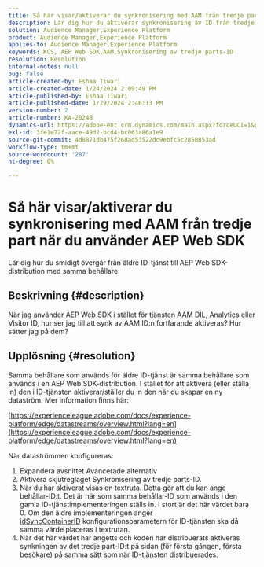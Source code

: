 ```yaml
---
title: Så här visar/aktiverar du synkronisering med AAM från tredje part när du använder AEP Web SDK
description: Lär dig hur du aktiverar synkronisering av ID från tredje part, anger behållar-ID i en ny dataström och distribuerar kod för effektiv synkronisering.
solution: Audience Manager,Experience Platform
product: Audience Manager,Experience Platform
applies-to: Audience Manager,Experience Platform
keywords: KCS, AEP Web SDK,AAM,Synkronisering av tredje parts-ID
resolution: Resolution
internal-notes: null
bug: false
article-created-by: Eshaa Tiwari
article-created-date: 1/24/2024 2:09:49 PM
article-published-by: Eshaa Tiwari
article-published-date: 1/29/2024 2:46:13 PM
version-number: 2
article-number: KA-20248
dynamics-url: https://adobe-ent.crm.dynamics.com/main.aspx?forceUCI=1&pagetype=entityrecord&etn=knowledgearticle&id=49c7e139-c2ba-ee11-a569-6045bd006268
exl-id: 3fe1e72f-aace-49d2-bcd4-bc063a86a1e9
source-git-commit: 4d8871db475f268ad53522dc9ebfc5c2850853ad
workflow-type: tm+mt
source-wordcount: '287'
ht-degree: 0%

---
```


# Så här visar/aktiverar du synkronisering med AAM från tredje part när du använder AEP Web SDK


Lär dig hur du smidigt övergår från äldre ID-tjänst till AEP Web SDK-distribution med samma behållare.

## Beskrivning {#description}

När jag använder AEP Web SDK i stället för tjänsten AAM DIL, Analytics eller Visitor ID, hur ser jag till att synk av AAM ID:n fortfarande aktiveras? Hur sätter jag på dem?

## Upplösning {#resolution}


Samma behållare som används för äldre ID-tjänst är samma behållare som används i en AEP Web SDK-distribution. I stället för att aktivera (eller ställa in) den i ID-tjänsten aktiverar/ställer du in den när du skapar en ny dataström. Mer information finns här:

[https://experienceleague.adobe.com/docs/experience-platform/edge/datastreams/overview.html?lang=en](https://experienceleague.adobe.com/docs/experience-platform/edge/datastreams/overview.html?lang=en)

När dataströmmen konfigureras:

1. Expandera avsnittet Avancerade alternativ
2. Aktivera skjutreglaget Synkronisering av tredje parts-ID.
3. När du har aktiverat visas en textruta. Detta gör att du kan ange behållar-ID:t. Det är här som samma behållar-ID som används i den gamla ID-tjänstimplementeringen ställs in. I stort är det här värdet bara 0. Om den äldre implementeringen anger [idSyncContainerID](https://experienceleague.adobe.com/docs/id-service/using/id-service-api/configurations/idsyncontainerid.html?lang=en) konfigurationsparametern för ID-tjänsten ska då samma värde placeras i textrutan.
4. När det här värdet har angetts och koden har distribuerats aktiveras synkningen av det tredje part-ID:t på sidan (för första gången, första besökare) på samma sätt som när ID-tjänsten distribuerades.
